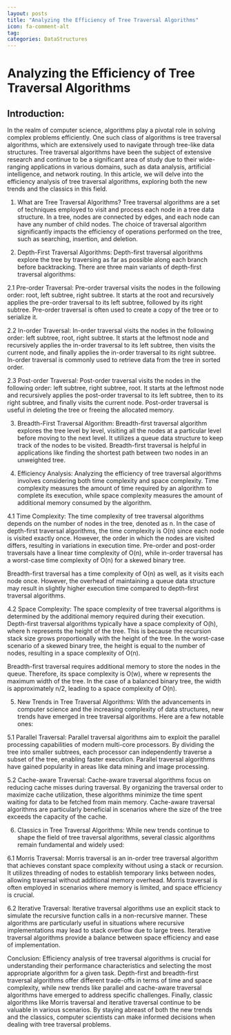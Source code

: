 ```yaml
---
layout: posts
title: "Analyzing the Efficiency of Tree Traversal Algorithms"
icon: fa-comment-alt
tag:      
categories: DataStructures
---
```



# Analyzing the Efficiency of Tree Traversal Algorithms

## Introduction:
In the realm of computer science, algorithms play a pivotal role in solving complex problems efficiently. One such class of algorithms is tree traversal algorithms, which are extensively used to navigate through tree-like data structures. Tree traversal algorithms have been the subject of extensive research and continue to be a significant area of study due to their wide-ranging applications in various domains, such as data analysis, artificial intelligence, and network routing. In this article, we will delve into the efficiency analysis of tree traversal algorithms, exploring both the new trends and the classics in this field.

1. What are Tree Traversal Algorithms?
Tree traversal algorithms are a set of techniques employed to visit and process each node in a tree data structure. In a tree, nodes are connected by edges, and each node can have any number of child nodes. The choice of traversal algorithm significantly impacts the efficiency of operations performed on the tree, such as searching, insertion, and deletion.

2. Depth-First Traversal Algorithms:
Depth-first traversal algorithms explore the tree by traversing as far as possible along each branch before backtracking. There are three main variants of depth-first traversal algorithms:

2.1 Pre-order Traversal:
Pre-order traversal visits the nodes in the following order: root, left subtree, right subtree. It starts at the root and recursively applies the pre-order traversal to its left subtree, followed by its right subtree. Pre-order traversal is often used to create a copy of the tree or to serialize it.

2.2 In-order Traversal:
In-order traversal visits the nodes in the following order: left subtree, root, right subtree. It starts at the leftmost node and recursively applies the in-order traversal to its left subtree, then visits the current node, and finally applies the in-order traversal to its right subtree. In-order traversal is commonly used to retrieve data from the tree in sorted order.

2.3 Post-order Traversal:
Post-order traversal visits the nodes in the following order: left subtree, right subtree, root. It starts at the leftmost node and recursively applies the post-order traversal to its left subtree, then to its right subtree, and finally visits the current node. Post-order traversal is useful in deleting the tree or freeing the allocated memory.

3. Breadth-First Traversal Algorithm:
Breadth-first traversal algorithm explores the tree level by level, visiting all the nodes at a particular level before moving to the next level. It utilizes a queue data structure to keep track of the nodes to be visited. Breadth-first traversal is helpful in applications like finding the shortest path between two nodes in an unweighted tree.

4. Efficiency Analysis:
Analyzing the efficiency of tree traversal algorithms involves considering both time complexity and space complexity. Time complexity measures the amount of time required by an algorithm to complete its execution, while space complexity measures the amount of additional memory consumed by the algorithm.

4.1 Time Complexity:
The time complexity of tree traversal algorithms depends on the number of nodes in the tree, denoted as n. In the case of depth-first traversal algorithms, the time complexity is O(n) since each node is visited exactly once. However, the order in which the nodes are visited differs, resulting in variations in execution time. Pre-order and post-order traversals have a linear time complexity of O(n), while in-order traversal has a worst-case time complexity of O(n) for a skewed binary tree.

Breadth-first traversal has a time complexity of O(n) as well, as it visits each node once. However, the overhead of maintaining a queue data structure may result in slightly higher execution time compared to depth-first traversal algorithms.

4.2 Space Complexity:
The space complexity of tree traversal algorithms is determined by the additional memory required during their execution. Depth-first traversal algorithms typically have a space complexity of O(h), where h represents the height of the tree. This is because the recursion stack size grows proportionally with the height of the tree. In the worst-case scenario of a skewed binary tree, the height is equal to the number of nodes, resulting in a space complexity of O(n).

Breadth-first traversal requires additional memory to store the nodes in the queue. Therefore, its space complexity is O(w), where w represents the maximum width of the tree. In the case of a balanced binary tree, the width is approximately n/2, leading to a space complexity of O(n).

5. New Trends in Tree Traversal Algorithms:
With the advancements in computer science and the increasing complexity of data structures, new trends have emerged in tree traversal algorithms. Here are a few notable ones:

5.1 Parallel Traversal:
Parallel traversal algorithms aim to exploit the parallel processing capabilities of modern multi-core processors. By dividing the tree into smaller subtrees, each processor can independently traverse a subset of the tree, enabling faster execution. Parallel traversal algorithms have gained popularity in areas like data mining and image processing.

5.2 Cache-aware Traversal:
Cache-aware traversal algorithms focus on reducing cache misses during traversal. By organizing the traversal order to maximize cache utilization, these algorithms minimize the time spent waiting for data to be fetched from main memory. Cache-aware traversal algorithms are particularly beneficial in scenarios where the size of the tree exceeds the capacity of the cache.

6. Classics in Tree Traversal Algorithms:
While new trends continue to shape the field of tree traversal algorithms, several classic algorithms remain fundamental and widely used:

6.1 Morris Traversal:
Morris traversal is an in-order tree traversal algorithm that achieves constant space complexity without using a stack or recursion. It utilizes threading of nodes to establish temporary links between nodes, allowing traversal without additional memory overhead. Morris traversal is often employed in scenarios where memory is limited, and space efficiency is crucial.

6.2 Iterative Traversal:
Iterative traversal algorithms use an explicit stack to simulate the recursive function calls in a non-recursive manner. These algorithms are particularly useful in situations where recursive implementations may lead to stack overflow due to large trees. Iterative traversal algorithms provide a balance between space efficiency and ease of implementation.

Conclusion:
Efficiency analysis of tree traversal algorithms is crucial for understanding their performance characteristics and selecting the most appropriate algorithm for a given task. Depth-first and breadth-first traversal algorithms offer different trade-offs in terms of time and space complexity, while new trends like parallel and cache-aware traversal algorithms have emerged to address specific challenges. Finally, classic algorithms like Morris traversal and iterative traversal continue to be valuable in various scenarios. By staying abreast of both the new trends and the classics, computer scientists can make informed decisions when dealing with tree traversal problems.